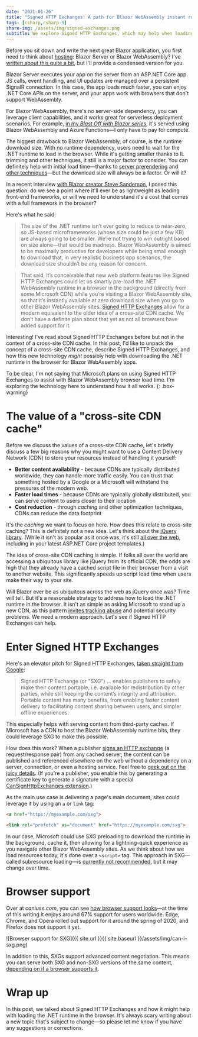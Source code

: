 ```yaml
---
date: "2021-01-26"
title: "Signed HTTP Exchanges: A path for Blazor WebAssembly instant runtime loading?"
tags: [csharp,csharp-9]
share-img: /assets/img/signed-exchanges.png 
subtitle: We explore Signed HTTP Exchanges, which may help when loading the .NET runtime in Blazor WebAssembly apps.
---
```


Before you sit down and write the next great Blazor application, you first need to think about [hosting](https://docs.microsoft.com/aspnet/core/blazor/hosting-models?view=aspnetcore-5.0): Blazor Server or Blazor WebAssembly? I've [written about this quite a bit](https://daveabrock.com/2020/10/26/blast-off-blazor-intro#hosting-models), but I'll provide a condensed version for you.

Blazor Server executes your app on the server from an ASP.NET Core app. JS calls, event handling, and UI updates are managed over a persistent SignalR connection. In this case, the app loads much faster, you can enjoy .NET Core APIs on the server, and your apps work with browsers that don't support WebAssembly.

For Blazor WebAssembly, there's no server-side dependency, you can leverage client capabilities, and it works great for serverless deployment scenarios. For example, [in my *Blast Off with Blazor series*](https://daveabrock.com/tags#blast-off-blazor), it's served using Blazor WebAssembly and Azure Functions—I only have to pay for compute.

The biggest drawback to Blazor WebAssembly, of course, is the runtime download size. With no runtime dependency, users need to wait for the .NET runtime to load in the browser. While it's getting smaller thanks to IL trimming and other techniques, it still is a major factor to consider. You can definitely help with initial load time—thanks to [server prerendering](https://daveabrock.com/2020/12/27/blast-off-blazor-prerender-wasm) and [other techniques](https://www.meziantou.net/optimizing-a-blazor-webassembly-application-size.htm)—but the download size will always be a factor. Or will it?

In a recent interview [with Blazor creator Steve Sanderson](https://daveabrock.com/2021/01/17/dev-discussions-steve-sanderson), I posed this question: do we see a point where it'll ever be as lightweight as leading front-end frameworks, or will we need to understand it's a cost that comes with a full framework in the browser?

Here's what he said:

>The size of the .NET runtime isn’t ever going to reduce to near-zero, so JS-based microframeworks (whose size could be just a few KB) are always going to be smaller. We’re not trying to win outright based on size alone—that would be madness. Blazor WebAssembly is aimed to be maximally productive for developers while being small enough to download that, in very realistic business app scenarios, the download size shouldn’t be any reason for concern.

>That said, it’s conceivable that new web platform features like Signed HTTP Exchanges could let us smartly pre-load the .NET WebAssembly runtime in a browser in the background (directly from some Microsoft CDN) while you’re visiting a Blazor WebAssembly site, so that it’s instantly available at zero download size when you go to other Blazor WebAssembly sites. [Signed HTTP Exchanges](https://developers.google.com/web/updates/2018/11/signed-exchanges) allow for a modern equivalent to the older idea of a cross-site CDN cache. We don’t have a definite plan about that yet as not all browsers have added support for it.

Interesting! I've read about Signed HTTP Exchanges before but not in the context of a cross-site CDN cache. In this post, I'd like to unpack the concept of a cross-site CDN cache, describe Signed HTTP Exchanges, and how this new technology *might* possibly help with downloading the .NET runtime in the browser for Blazor WebAssembly apps.

To be clear, I'm not saying that Microsoft plans on using Signed HTTP Exchanges to assist with Blazor WebAssembly browser load time. I'm exploring the technology here to understand how it all works.
{: .box-warning}

# The value of a "cross-site CDN cache"

Before we discuss the values of a cross-site CDN cache, let's briefly discuss a few big reasons why you might want to use a Content Delivery Network (CDN) to store your resources instead of handling it yourself:

- **Better content availability** - because CDNs are typically distributed worldwide, they can handle more traffic easily. You can trust that something hosted by a Google or a Microsoft will withstand the pressures of the modern web.
- **Faster load times** -  because CDNs are typically globally distributed, you can serve content to users closer to their location
- **Cost reduction** - through *caching* and other optimization techniques, CDNs can reduce the data footprint

It's the *caching* we want to focus on here. How does this relate to cross-site caching? This is definitely not a new idea. Let's think about the [jQuery library](https://jquery.com/). (While it isn't as popular as it once was, it's still [all over the web](https://trends.builtwith.com/javascript/jQuery), including in your latest ASP.NET Core project templates.)

The idea of cross-site CDN caching is simple. If folks all over the world are accessing a ubiquitous library like jQuery from its official CDN, the odds are high that they already have a cached script file in their browser from a visit to another website. This significantly speeds up script load time when users make their way to your site.

Will Blazor ever be as ubiquitous across the web as jQuery once was? Time will tell. But it's a reasonable strategy to address how to load the .NET runtime in the browser. It isn't as simple as asking Microsoft to stand up a new CDN, as this pattern [invites tracking abuse](https://www.stefanjudis.com/notes/say-goodbye-to-resource-caching-across-sites-and-domains/) and potential security problems. We need a modern approach. Let's see if Signed HTTP Exchanges can help.

# Enter Signed HTTP Exchanges

Here's an elevator pitch for Signed HTTP Exchanges, [taken straight from Google](https://developers.google.com/web/updates/2018/11/signed-exchanges):

>Signed HTTP Exchange (or "SXG") ... enables publishers to safely make their content portable, i.e. available for redistribution by other parties, while still keeping the content’s integrity and attribution. Portable content has many benefits, from enabling faster content delivery to facilitating content sharing between users, and simpler offline experiences.

This especially helps with serving content from third-party caches. If Microsoft has a CDN to host the Blazor WebAssembly runtime bits, they could leverage SXG to make this possible.

How does this work? When a publisher [signs an HTTP exchange](https://wicg.github.io/webpackage/draft-yasskin-http-origin-signed-responses.html#rfc.section.3) (a request/response pair) from any cached server, the content can be published and referenced elsewhere on the web without a dependency on a server, connection, or even a hosting service. Feel free to [geek out on the juicy details](https://web.dev/signed-exchanges/). (If you're a publisher, you enable this by generating a certificate key to generate a signature with a special [CanSignHttpExchanges extension](https://wicg.github.io/webpackage/draft-yasskin-http-origin-signed-responses.html#cross-origin-cert-req).)

As the main use case is delivering a page's main document, sites could leverage it by using an `a` or `link` tag:

```html
<a href="https://myexample.com/sxg">
```

```html
<link rel="prefetch" as="document" href="https://myexample.com/sxg">
```

In our case, Microsoft could use SXG preloading to download the runtime in the background, cache it, then allowing for a lightning-quick experience as you navigate other Blazor WebAssembly sites. As we think about how we load resources today, it's done over a `<script>` tag. This approach in SXG—called subresource loading—is [currently not recommended](https://web.dev/signed-exchanges/#loading-sxgs), but it may change over time.

# Browser support

Over at *caniuse.com*, you can see [how browser support looks](https://caniuse.com/sxg)—at the time of this writing it enjoys around 67% support for users worldwide. Edge, Chrome, and Opera rolled out support for it around the spring of 2020, and Firefox does not support it yet.

![Browser support for SXG]({{ site.url }}{{ site.baseurl }}/assets/img/can-i-sxg.png)

In addition to this, SXGs support advanced content negotiation. This means you can serve both SXG and non-SXG versions of the same content, [depending on if a browser supports it](https://web.dev/signed-exchanges/#content-negotiation).

# Wrap up

In this post, we talked about Signed HTTP Exchanges and how it might help with loading the .NET runtime in the browser. It's always scary writing about a new topic that's subject to change—so please let me know if you have any suggestions or corrections.

